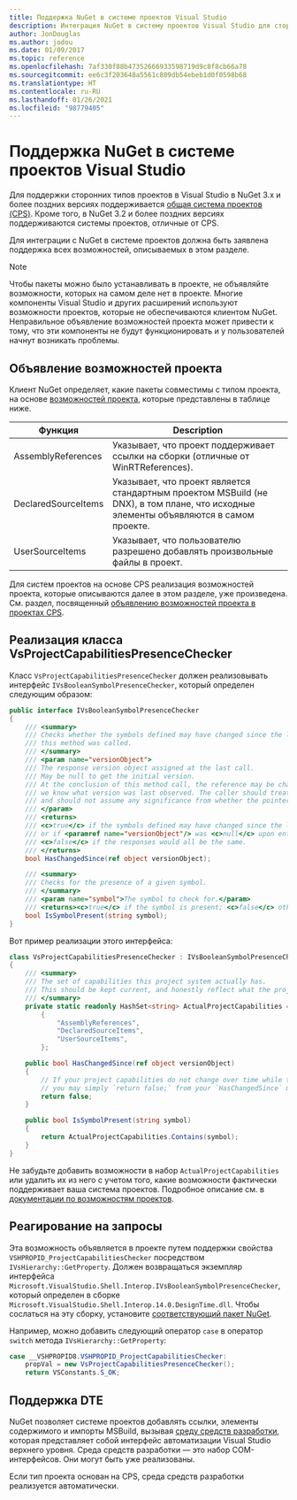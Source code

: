 ```yaml
---
title: Поддержка NuGet в системе проектов Visual Studio
description: Интеграция NuGet в систему проектов Visual Studio для сторонних типов проектов.
author: JonDouglas
ms.author: jodou
ms.date: 01/09/2017
ms.topic: reference
ms.openlocfilehash: 7af330f88b47352666933598719d9c8f8cb66a78
ms.sourcegitcommit: ee6c3f203648a5561c809db54ebeb1d0f0598b68
ms.translationtype: HT
ms.contentlocale: ru-RU
ms.lasthandoff: 01/26/2021
ms.locfileid: "98779405"
---
```

# <a name="nuget-support-for-the-visual-studio-project-system"></a>Поддержка NuGet в системе проектов Visual Studio

Для поддержки сторонних типов проектов в Visual Studio в NuGet 3.x и более поздних версиях поддерживается [общая система проектов (CPS)](https://github.com/Microsoft/VSProjectSystem/blob/master/doc/overview/intro.md). Кроме того, в NuGet 3.2 и более поздних версиях поддерживаются системы проектов, отличные от CPS.

Для интеграции с NuGet в системе проектов должна быть заявлена поддержка всех возможностей, описываемых в этом разделе.

> [!Note]
> Чтобы пакеты можно было устанавливать в проекте, не объявляйте возможности, которых на самом деле нет в проекте. Многие компоненты Visual Studio и других расширений используют возможности проектов, которые не обеспечиваются клиентом NuGet. Неправильное объявление возможностей проекта может привести к тому, что эти компоненты не будут функционировать и у пользователей начнут возникать проблемы.

## <a name="advertise-project-capabilities"></a>Объявление возможностей проекта

Клиент NuGet определяет, какие пакеты совместимы с типом проекта, на основе [возможностей проекта](https://github.com/Microsoft/VSProjectSystem/blob/master/doc/overview/about_project_capabilities.md), которые представлены в таблице ниже.

| Функция | Description |
| --- | --- |
| AssemblyReferences | Указывает, что проект поддерживает ссылки на сборки (отличные от WinRTReferences). |
| DeclaredSourceItems | Указывает, что проект является стандартным проектом MSBuild (не DNX), в том плане, что исходные элементы объявляются в самом проекте. |
| UserSourceItems|Указывает, что пользователю разрешено добавлять произвольные файлы в проект. |

Для систем проектов на основе CPS реализация возможностей проекта, которые описываются далее в этом разделе, уже произведена. См. раздел, посвященный [объявлению возможностей проекта в проектах CPS](https://github.com/Microsoft/VSProjectSystem/blob/master/doc/overview/about_project_capabilities.md#how-to-declare-project-capabilities-in-your-project).

## <a name="implementing-vsprojectcapabilitiespresencechecker"></a>Реализация класса VsProjectCapabilitiesPresenceChecker

Класс `VsProjectCapabilitiesPresenceChecker` должен реализовывать интерфейс `IVsBooleanSymbolPresenceChecker`, который определен следующим образом:

```cs
public interface IVsBooleanSymbolPresenceChecker
{
    /// <summary>
    /// Checks whether the symbols defined may have changed since the last time
    /// this method was called.
    /// </summary>
    /// <param name="versionObject">
    /// The response version object assigned at the last call.
    /// May be null to get the initial version.
    /// At the conclusion of this method call, the reference may be changed so that on a subsequent call
    /// we know what version was last observed. The caller should treat this value as an opaque object,
    /// and should not assume any significance from whether the pointer changed or not.
    /// </param>
    /// <returns>
    /// <c>true</c> if the symbols defined may have changed since the last call to this method
    /// or if <paramref name="versionObject"/> was <c>null</c> upon entering this method.
    /// <c>false</c> if the responses would all be the same.
    /// </returns>
    bool HasChangedSince(ref object versionObject);

    /// <summary>
    /// Checks for the presence of a given symbol.
    /// </summary>
    /// <param name="symbol">The symbol to check for.</param>
    /// <returns><c>true</c> if the symbol is present; <c>false</c> otherwise.</returns>
    bool IsSymbolPresent(string symbol);
}
```

Вот пример реализации этого интерфейса:

```cs
class VsProjectCapabilitiesPresenceChecker : IVsBooleanSymbolPresenceChecker
{
    /// <summary>
    /// The set of capabilities this project system actually has.
    /// This should be kept current, and honestly reflect what the project can do.
    /// </summary>
    private static readonly HashSet<string> ActualProjectCapabilities = new HashSet<string>(StringComparer.OrdinalIgnoreCase)
        {
            "AssemblyReferences",
            "DeclaredSourceItems",
            "UserSourceItems",
        };

    public bool HasChangedSince(ref object versionObject)
    {
        // If your project capabilities do not change over time while the project is open,
        // you may simply `return false;` from your `HasChangedSince` method.
        return false;
    }

    public bool IsSymbolPresent(string symbol)
    {
        return ActualProjectCapabilities.Contains(symbol);
    }
}
```

Не забудьте добавить возможности в набор `ActualProjectCapabilities` или удалить их из него с учетом того, какие возможности фактически поддерживает ваша система проектов. Подробное описание см. в [документации по возможностям проектов](https://github.com/Microsoft/VSProjectSystem/blob/master/doc/overview/project_capabilities.md).

## <a name="responding-to-queries"></a>Реагирование на запросы

Эта возможность объявляется в проекте путем поддержки свойства `VSHPROPID_ProjectCapabilitiesChecker` посредством `IVsHierarchy::GetProperty`. Должен возвращаться экземпляр интерфейса `Microsoft.VisualStudio.Shell.Interop.IVsBooleanSymbolPresenceChecker`, который определен в сборке `Microsoft.VisualStudio.Shell.Interop.14.0.DesignTime.dll`. Чтобы сослаться на эту сборку, установите [соответствующий пакет NuGet](https://www.nuget.org/packages/Microsoft.VisualStudio.Shell.Interop.14.0.DesignTime).

Например, можно добавить следующий оператор `case` в оператор `switch` метода `IVsHierarchy::GetProperty`:

```cs
case __VSHPROPID8.VSHPROPID_ProjectCapabilitiesChecker:
    propVal = new VsProjectCapabilitiesPresenceChecker();
    return VSConstants.S_OK;
```

## <a name="dte-support"></a>Поддержка DTE

NuGet позволяет системе проектов добавлять ссылки, элементы содержимого и импорты MSBuild, вызывая [среду средств разработки](/dotnet/api/envdte.dte?view=visualstudiosdk-2017), которая представляет собой интерфейс автоматизации Visual Studio верхнего уровня. Среда средств разработки — это набор COM-интерфейсов. Они могут быть уже реализованы.

Если тип проекта основан на CPS, среда средств разработки реализуется автоматически.
